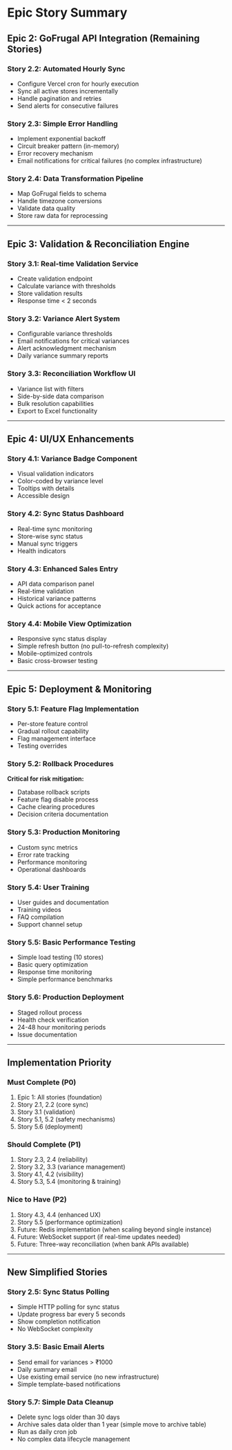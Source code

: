 # Epic Story Summary

## Epic 2: GoFrugal API Integration (Remaining Stories)

### Story 2.2: Automated Hourly Sync
- Configure Vercel cron for hourly execution
- Sync all active stores incrementally
- Handle pagination and retries
- Send alerts for consecutive failures

### Story 2.3: Simple Error Handling
- Implement exponential backoff
- Circuit breaker pattern (in-memory)
- Error recovery mechanism
- Email notifications for critical failures (no complex infrastructure)

### Story 2.4: Data Transformation Pipeline
- Map GoFrugal fields to schema
- Handle timezone conversions
- Validate data quality
- Store raw data for reprocessing

---

## Epic 3: Validation & Reconciliation Engine

### Story 3.1: Real-time Validation Service
- Create validation endpoint
- Calculate variance with thresholds
- Store validation results
- Response time < 2 seconds

### Story 3.2: Variance Alert System
- Configurable variance thresholds
- Email notifications for critical variances
- Alert acknowledgment mechanism
- Daily variance summary reports

### Story 3.3: Reconciliation Workflow UI
- Variance list with filters
- Side-by-side data comparison
- Bulk resolution capabilities
- Export to Excel functionality

---

## Epic 4: UI/UX Enhancements

### Story 4.1: Variance Badge Component
- Visual validation indicators
- Color-coded by variance level
- Tooltips with details
- Accessible design

### Story 4.2: Sync Status Dashboard
- Real-time sync monitoring
- Store-wise sync status
- Manual sync triggers
- Health indicators

### Story 4.3: Enhanced Sales Entry
- API data comparison panel
- Real-time validation
- Historical variance patterns
- Quick actions for acceptance

### Story 4.4: Mobile View Optimization
- Responsive sync status display
- Simple refresh button (no pull-to-refresh complexity)
- Mobile-optimized controls
- Basic cross-browser testing

---

## Epic 5: Deployment & Monitoring

### Story 5.1: Feature Flag Implementation
- Per-store feature control
- Gradual rollout capability
- Flag management interface
- Testing overrides

### Story 5.2: Rollback Procedures
**Critical for risk mitigation:**
- Database rollback scripts
- Feature flag disable process
- Cache clearing procedures
- Decision criteria documentation

### Story 5.3: Production Monitoring
- Custom sync metrics
- Error rate tracking
- Performance monitoring
- Operational dashboards

### Story 5.4: User Training
- User guides and documentation
- Training videos
- FAQ compilation
- Support channel setup

### Story 5.5: Basic Performance Testing
- Simple load testing (10 stores)
- Basic query optimization
- Response time monitoring
- Simple performance benchmarks

### Story 5.6: Production Deployment
- Staged rollout process
- Health check verification
- 24-48 hour monitoring periods
- Issue documentation

---

## Implementation Priority

### Must Complete (P0)
1. Epic 1: All stories (foundation)
2. Story 2.1, 2.2 (core sync)
3. Story 3.1 (validation)
4. Story 5.1, 5.2 (safety mechanisms)
5. Story 5.6 (deployment)

### Should Complete (P1)
1. Story 2.3, 2.4 (reliability)
2. Story 3.2, 3.3 (variance management)
3. Story 4.1, 4.2 (visibility)
4. Story 5.3, 5.4 (monitoring & training)

### Nice to Have (P2)
1. Story 4.3, 4.4 (enhanced UX)
2. Story 5.5 (performance optimization)
3. Future: Redis implementation (when scaling beyond single instance)
4. Future: WebSocket support (if real-time updates needed)
5. Future: Three-way reconciliation (when bank APIs available)

---

## New Simplified Stories

### Story 2.5: Sync Status Polling
- Simple HTTP polling for sync status
- Update progress bar every 5 seconds
- Show completion notification
- No WebSocket complexity

### Story 3.5: Basic Email Alerts
- Send email for variances > ₹1000
- Daily summary email
- Use existing email service (no new infrastructure)
- Simple template-based notifications

### Story 5.7: Simple Data Cleanup
- Delete sync logs older than 30 days
- Archive sales data older than 1 year (simple move to archive table)
- Run as daily cron job
- No complex data lifecycle management